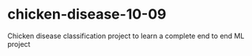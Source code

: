 # chicken-disease-10-09
Chicken disease classification project to learn a complete end to end ML project
